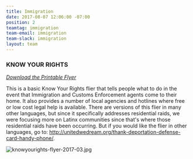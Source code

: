 ```yaml
---
title: Immigration
date: 2017-08-07 12:06:00 -07:00
position: 2
teamtag: immigration
team-email: immigration
team-slack: immigration
layout: team
---
```


### KNOW YOUR RIGHTS

*[Download the Printable Flyer][flyer]*

This is a basic Know Your Rights flier that tells people what to do in the event that Immigration and Customs Enforcement agents come to their home. It also provides a number of local agencies and hotlines where free or low cost legal help is available. There are versions of this flier in many other languages, but since it specifically addresses residential raids, we were focusing more on Latinx communities since that's where those residential raids have been occurring. But if you would like the flier in other languages, go to: http://unitedwedream.org/thank-deportation-defense-card-handy-phone/.

![knowyourights-flyer-2017-03.jpg][flyer]

[flyer]: /uploads/knowyourights-flyer-2017-03.jpg
